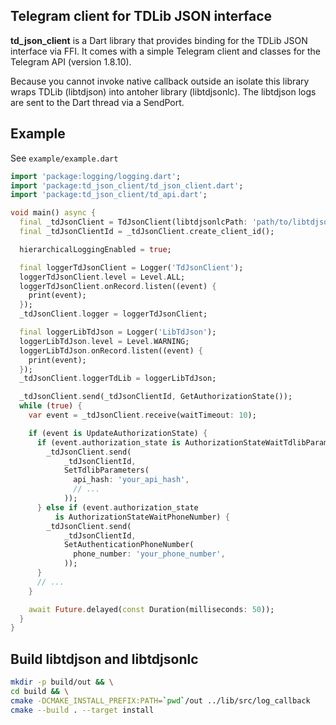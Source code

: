 ## Telegram client for TDLib JSON interface

**td_json_client** is a Dart library that provides binding for the TDLib JSON interface via FFI.
It comes with a simple Telegram client and classes for the Telegram API (version 1.8.10).

Because you cannot invoke native callback outside an isolate this library wraps TDLib (libtdjson)
into antoher library (libtdjsonlc). The libtdjson logs are sent to the Dart thread via a SendPort.

## Example

See `example/example.dart`

```dart
import 'package:logging/logging.dart';
import 'package:td_json_client/td_json_client.dart';
import 'package:td_json_client/td_api.dart';

void main() async {
  final _tdJsonClient = TdJsonClient(libtdjsonlcPath: 'path/to/libtdjsonlc');
  final _tdJsonClientId = _tdJsonClient.create_client_id();

  hierarchicalLoggingEnabled = true;

  final loggerTdJsonClient = Logger('TdJsonClient');
  loggerTdJsonClient.level = Level.ALL;
  loggerTdJsonClient.onRecord.listen((event) {
    print(event);
  });
  _tdJsonClient.logger = loggerTdJsonClient;

  final loggerLibTdJson = Logger('LibTdJson');
  loggerLibTdJson.level = Level.WARNING;
  loggerLibTdJson.onRecord.listen((event) {
    print(event);
  });
  _tdJsonClient.loggerTdLib = loggerLibTdJson;

  _tdJsonClient.send(_tdJsonClientId, GetAuthorizationState());
  while (true) {
    var event = _tdJsonClient.receive(waitTimeout: 10);

    if (event is UpdateAuthorizationState) {
      if (event.authorization_state is AuthorizationStateWaitTdlibParameters) {
        _tdJsonClient.send(
            _tdJsonClientId,
            SetTdlibParameters(
              api_hash: 'your_api_hash',
              // ...
            ));
      } else if (event.authorization_state
          is AuthorizationStateWaitPhoneNumber) {
        _tdJsonClient.send(
            _tdJsonClientId,
            SetAuthenticationPhoneNumber(
              phone_number: 'your_phone_number',
            ));
      }
      // ...
    }

    await Future.delayed(const Duration(milliseconds: 50));
  }
}
```

## Build libtdjson and libtdjsonlc

```sh
mkdir -p build/out && \
cd build && \
cmake -DCMAKE_INSTALL_PREFIX:PATH=`pwd`/out ../lib/src/log_callback
cmake --build . --target install
```